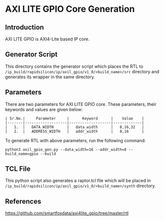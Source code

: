 # AXI LITE GPIO Core Generation 
## Introduction

AXI LITE GPIO is AXI4-Lite based IP core.


## Generator Script

This directory contains the generator script which places the RTL to `/ip_build/rapidsilicon/ip/axil_gpio/v1_0/<build_name>/src` directory and generates its wrapper in the same directory. 

## Parameters
There are two parameters for AXI LITE GPIO core. These parameters, their keywords and values are given below:

    | Sr.No.|     Parameter     |      Keyword      |    Value    |
    |-------|-------------------|-------------------|-------------|
    |   1.  |   DATA_WIDTH      |   data_width      |   8,16,32   |
    |   2.  |   ADDRESS_WIDTH   |   addr_width      |   8,16      |


To generate RTL with above parameters, run the following command:
```
python3 axil_gpio_gen.py --data_width=16 --addr_width=8 --build_name=gpio --build
```

## TCL File
This python script also generates a raptor.tcl file which will be placed in `/ip_build/rapidsilicon/ip/axil_gpio/v1_0/<build_name>/synth` directory.

## References

https://github.com/smartfoxdata/axi4lite_gpio/tree/master/rtl

